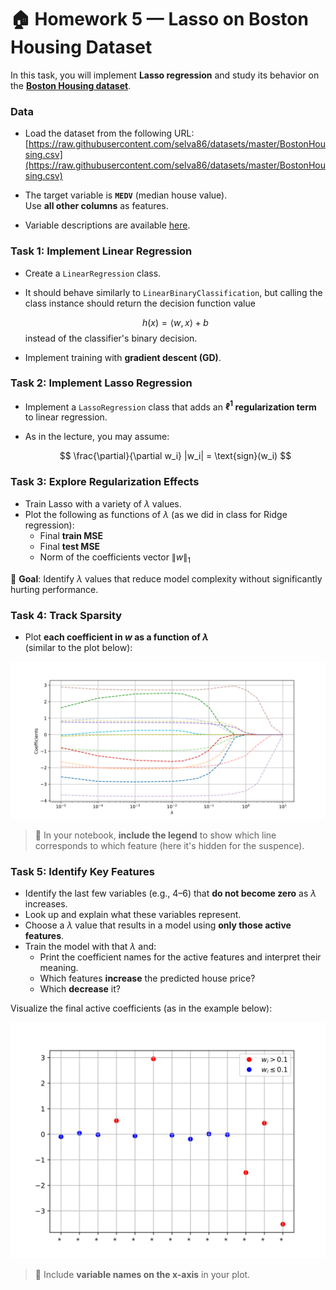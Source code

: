 # 🏠 Homework 5 — Lasso on Boston Housing Dataset

In this task, you will implement **Lasso regression** and study its behavior on the [**Boston Housing dataset**](https://www.cs.toronto.edu/~delve/data/boston/bostonDetail.html).

### Data

- Load the dataset from the following URL:  
  [https://raw.githubusercontent.com/selva86/datasets/master/BostonHousing.csv](https://raw.githubusercontent.com/selva86/datasets/master/BostonHousing.csv)

- The target variable is **`MEDV`** (median house value).  
  Use **all other columns** as features.

- Variable descriptions are available [here](https://www.cs.toronto.edu/~delve/data/boston/bostonDetail.html).


### Task 1: Implement Linear Regression

- Create a `LinearRegression` class.
- It should behave similarly to `LinearBinaryClassification`, but calling the class instance should return the decision function value

  $$
  h(x) = \langle w, x \rangle + b
  $$
  instead of the classifier's binary decision.

- Implement training with **gradient descent (GD)**.

### Task 2: Implement Lasso Regression

- Implement a `LassoRegression` class that adds an **$\ell^1$ regularization term** to linear regression.
- As in the lecture, you may assume:

  $$
  \frac{\partial}{\partial w_i} |w_i| = \text{sign}(w_i)
  $$

### Task 3: Explore Regularization Effects

- Train Lasso with a variety of $\lambda$ values.
- Plot the following as functions of $\lambda$ (as we did in class for Ridge regression):
    - Final **train MSE**
    - Final **test MSE**
    - Norm of the coefficients vector $\| w \|_1$

📝 **Goal**: Identify $\lambda$ values that reduce model complexity without significantly hurting performance.

### Task 4: Track Sparsity

- Plot **each coefficient in $w$ as a function of $\lambda$**  
(similar to the plot below):

![](images/coefs.svg)

> 📌 In your notebook, **include the legend** to show which line corresponds to which feature (here it's hidden for the suspence).

### Task 5: Identify Key Features

- Identify the last few variables (e.g., 4–6) that **do not become zero** as $\lambda$ increases.
- Look up and explain what these variables represent.
- Choose a $\lambda$ value that results in a model using **only those active features**.
- Train the model with that $\lambda$ and:
    - Print the coefficient names for the active features and interpret their meaning.
    - Which features **increase** the predicted house price?
     - Which **decrease** it?

Visualize the final active coefficients (as in the example below):

![](images/coef_vals.svg)

> 📌 Include **variable names on the x-axis** in your plot.